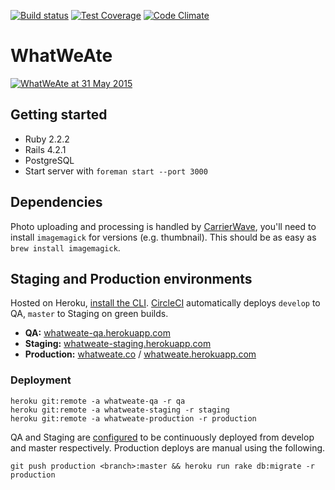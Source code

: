 [![Build status](https://circleci-badges.herokuapp.com/whatweate/whatweate/:circle-ci-badge-token)](https://circleci.com/gh/whatweate/whatweate)
[![Test Coverage](https://codeclimate.com/github/whatweate/whatweate/badges/coverage.svg)](https://codeclimate.com/github/whatweate/whatweate/coverage)
[![Code Climate](https://codeclimate.com/github/whatweate/whatweate/badges/gpa.svg)](https://codeclimate.com/github/whatweate/whatweate)

# WhatWeAte

[![WhatWeAte at 31 May 2015](https://cloud.githubusercontent.com/assets/885223/7902825/cf1557f8-07be-11e5-93f0-facdfb4ffe82.png)](http://whatweate.co)

## Getting started

- Ruby 2.2.2
- Rails 4.2.1
- PostgreSQL
- Start server with `foreman start --port 3000`

## Dependencies

Photo uploading and processing is handled by [CarrierWave](https://github.com/carrierwaveuploader/carrierwave), you'll need to install `imagemagick` for versions (e.g. thumbnail). This should be as easy as `brew install imagemagick`.

## Staging and Production environments

Hosted on Heroku, [install the CLI](https://toolbelt.heroku.com/). [CircleCI](https://circleci.com/gh/what-we-ate/what-we-ate) automatically deploys `develop` to QA, `master` to Staging on green builds.

- **QA:** [whatweate-qa.herokuapp.com](http://whatweate-qa.herokuapp.com)
- **Staging:** [whatweate-staging.herokuapp.com](http://whatweate-staging.herokuapp.com)
- **Production:** [whatweate.co](http://whatweate.co) / [whatweate.herokuapp.com](http://whatweate.herokuapp.com)

### Deployment

```
heroku git:remote -a whatweate-qa -r qa
heroku git:remote -a whatweate-staging -r staging
heroku git:remote -a whatweate-production -r production
```

QA and Staging are [configured](https://github.com/whatweate/whatweate/blob/develop/circle.yml) to be continuously deployed from develop and master respectively. Production deploys are manual using the following.

```
git push production <branch>:master && heroku run rake db:migrate -r production
```

